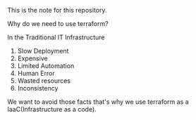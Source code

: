 This is the note for this repository.

Why do we need to use terraform?

In the Traditional IT Infrastructure 

1. Slow Deployment
2. Expensive
3. Limited Automation
4. Human Error
5. Wasted resources
6. Inconsistency

We want to avoid those facts that's why we use terraform as a IaaC(Infrastructure as a code).

